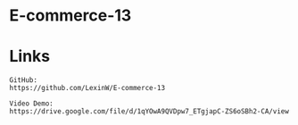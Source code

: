 # E-commerce-13

# Links 

```
GitHub:
https://github.com/LexinW/E-commerce-13

Video Demo: 
https://drive.google.com/file/d/1qYOwA9QVDpw7_ETgjapC-ZS6oSBh2-CA/view
```

